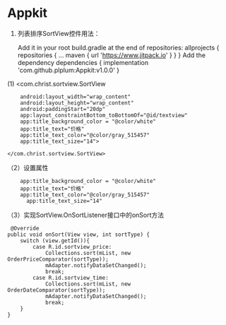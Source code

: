# Appkit

1. 列表排序SortView控件用法：

   Add it in your root build.gradle at the end of repositories:
    allprojects {
     repositories {
      ...
      maven { url 'https://www.jitpack.io' }
     }
    }
    Add the dependency
    dependencies {
            implementation 'com.github.plplum:Appkit:v1.0.0'
    }

 (1) 
 <com.christ.sortview.SortView  
 
        android:layout_width="wrap_content"
        android:layout_height="wrap_content"
        android:paddingStart="20dp"
        app:layout_constraintBottom_toBottomOf="@id/textview"
        app:title_background_color = "@color/white"
        app:title_text="价格"
        app:title_text_color="@color/gray_515457"
        app:title_text_size="14">
        
    </com.christ.sortview.SortView>
 
 （2）设置属性
 
      	app:title_background_color = "@color/white"
      	app:title_text="价格"
      	app:title_text_color="@color/gray_515457"
    	  app:title_text_size="14"


（3）实现SortView.OnSortListener接口中的onSort方法

     @Override
    public void onSort(View view, int sortType) {
        switch (view.getId()){
            case R.id.sortview_price:
                Collections.sort(mList, new OrderPriceComparator(sortType));
                mAdapter.notifyDataSetChanged();
                break;
            case R.id.sortview_time:
                Collections.sort(mList, new OrderDateComparator(sortType));
                mAdapter.notifyDataSetChanged();
                break;
        }
    }
